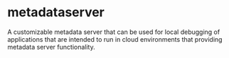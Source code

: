 # metadataserver
A customizable metadata server that can be used for local debugging of applications that are intended to run in cloud environments that providing metadata server functionality.
